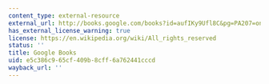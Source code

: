 ```yaml
---
content_type: external-resource
external_url: http://books.google.com/books?id=aufIKy9Ufl8C&pg=PA207=onepage
has_external_license_warning: true
license: https://en.wikipedia.org/wiki/All_rights_reserved
status: ''
title: Google Books
uid: e5c386c9-65cf-409b-8cff-6a762441cccd
wayback_url: ''
---
```

